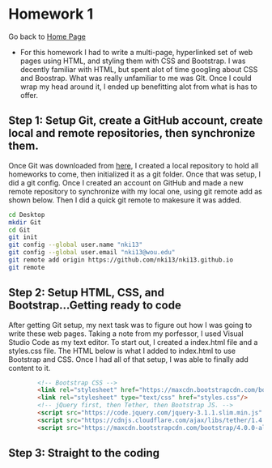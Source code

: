 # Homework 1

Go back to [Home Page](https://nki13.github.io)
* For this homework I had to write a multi-page, hyperlinked set of web pages using HTML, and styling them with CSS and Bootstrap. I was decently familiar with HTML, but spent alot of time googling about CSS and Boostrap. What was really unfamiliar to me was GIt. Once I could wrap my head around it, I ended up benefitting alot from what is has to offer.

## Step 1: Setup Git, create a GitHub account, create local and remote repositories, then synchronize them.

Once Git was downloaded from [here](https://git-scm.com/downloads), I created a local repository to hold all homeworks to come, then initialized it as a git folder. Once that was setup, I did a git config. Once I created an account on GitHub and made a new remote repository to synchronize with my local one, using git remote add as shown below. Then I did a quick git remote to makesure it was added.

```bash
cd Desktop
mkdir Git
cd Git
git init
git config --global user.name "nki13"
git config --global user.email "nki13@wou.edu"
git remote add origin https://github.com/nki13/nki13.github.io
git remote
```
## Step 2: Setup HTML, CSS, and Bootstrap...Getting ready to code

After getting Git setup, my next task was to figure out how I was going to write these web pages. Taking a note from my porfessor, I used Visual Studio Code as my text editor. To start out, I created a index.html file and a styles.css file. The HTML below is what I added to index.html to use Bootstrap and CSS. Once I had all of that setup, I was able to finally add content to it.

```HTML
        <!-- Bootstrap CSS -->
        <link rel="stylesheet" href="https://maxcdn.bootstrapcdn.com/bootstrap/4.0.0-alpha.6/css/bootstrap.min.css" integrity="sha384-rwoIResjU2yc3z8GV/NPeZWAv56rSmLldC3R/AZzGRnGxQQKnKkoFVhFQhNUwEyJ" crossorigin="anonymous">
        <link rel="stylesheet" type="text/css" href="styles.css"/>
        <!-- jQuery first, then Tether, then Bootstrap JS. -->
        <script src="https://code.jquery.com/jquery-3.1.1.slim.min.js" integrity="sha384-A7FZj7v+d/sdmMqp/nOQwliLvUsJfDHW+k9Omg/a/EheAdgtzNs3hpfag6Ed950n" crossorigin="anonymous"></script>
        <script src="https://cdnjs.cloudflare.com/ajax/libs/tether/1.4.0/js/tether.min.js" integrity="sha384-DztdAPBWPRXSA/3eYEEUWrWCy7G5KFbe8fFjk5JAIxUYHKkDx6Qin1DkWx51bBrb" crossorigin="anonymous"></script>
        <script src="https://maxcdn.bootstrapcdn.com/bootstrap/4.0.0-alpha.6/js/bootstrap.min.js" integrity="sha384-vBWWzlZJ8ea9aCX4pEW3rVHjgjt7zpkNpZk+02D9phzyeVkE+jo0ieGizqPLForn" crossorigin="anonymous"></script>

```

## Step 3: Straight to the coding
